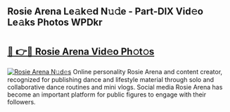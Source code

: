 ## Rosie Arena Le𝚊k𝚎d N𝚞𝚍e - Part-DlX Vid𝚎o Le𝚊ks Photos WPDkr

# <h2><a href="http://fbeldxi.evod.top/?m=Rosie+Arena">🔗 👉🔴 Rosie Arena Vid𝚎o Ph𝚘t𝚘s</a></h2>

[![Rosie Arena N𝚞d𝚎s](https://i.imgur.com/8V9OHl7.gif)](http://fbeldxi.evod.top/?m=Rosie+Arena)
Online personality Rosie Arena and content creator, recognized for publishing dance and lifestyle material through solo and collaborative dance routines and mini vlogs. Social media Rosie Arena has become an important platform for public figures to engage with their followers. 
